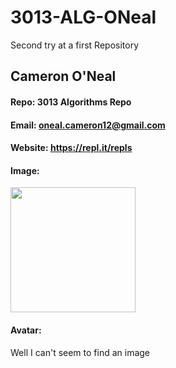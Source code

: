 # 3013-ALG-ONeal
Second try at a first Repository

## Cameron O'Neal

#### Repo: 3013 Algorithms Repo
#### Email: oneal.cameron12@gmail.com
#### Website: https://repl.it/repls
#### Image:
<img src="" width=200 height=200 >

#### Avatar: 
<p> Well I can't seem to find an image </p>

